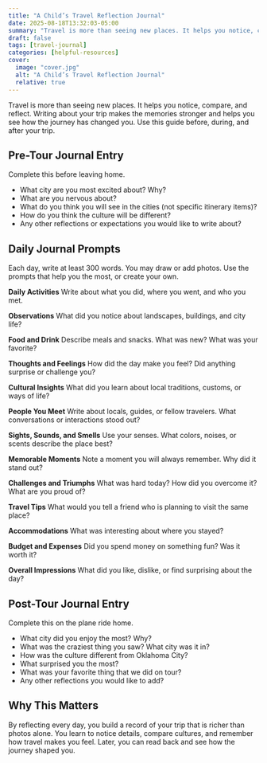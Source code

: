 ```yaml
---
title: "A Child’s Travel Reflection Journal"
date: 2025-08-18T13:32:03-05:00
summary: "Travel is more than seeing new places. It helps you notice, compare, and reflect. Writing about your trip makes the memories stronger and helps you see how the journey has changed you. Use this guide before, during, and after your trip."
draft: false
tags: [travel-journal]
categories: [helpful-resources]
cover:
  image: "cover.jpg"
  alt: "A Child’s Travel Reflection Journal"
  relative: true
---
```



Travel is more than seeing new places. It helps you notice, compare, and reflect. Writing about your trip makes the memories stronger and helps you see how the journey has changed you. Use this guide before, during, and after your trip.



## Pre-Tour Journal Entry

Complete this before leaving home.

* What city are you most excited about? Why?
* What are you nervous about?
* What do you think you will see in the cities (not specific itinerary items)?
* How do you think the culture will be different?
* Any other reflections or expectations you would like to write about?



## Daily Journal Prompts

Each day, write at least 300 words. You may draw or add photos. Use the prompts that help you the most, or create your own.

**Daily Activities**
Write about what you did, where you went, and who you met.

**Observations**
What did you notice about landscapes, buildings, and city life?

**Food and Drink**
Describe meals and snacks. What was new? What was your favorite?

**Thoughts and Feelings**
How did the day make you feel? Did anything surprise or challenge you?

**Cultural Insights**
What did you learn about local traditions, customs, or ways of life?

**People You Meet**
Write about locals, guides, or fellow travelers. What conversations or interactions stood out?

**Sights, Sounds, and Smells**
Use your senses. What colors, noises, or scents describe the place best?

**Memorable Moments**
Note a moment you will always remember. Why did it stand out?

**Challenges and Triumphs**
What was hard today? How did you overcome it? What are you proud of?

**Travel Tips**
What would you tell a friend who is planning to visit the same place?

**Accommodations**
What was interesting about where you stayed?

**Budget and Expenses**
Did you spend money on something fun? Was it worth it?

**Overall Impressions**
What did you like, dislike, or find surprising about the day?



## Post-Tour Journal Entry

Complete this on the plane ride home.

* What city did you enjoy the most? Why?
* What was the craziest thing you saw? What city was it in?
* How was the culture different from Oklahoma City?
* What surprised you the most?
* What was your favorite thing that we did on tour?
* Any other reflections you would like to add?



## Why This Matters

By reflecting every day, you build a record of your trip that is richer than photos alone. You learn to notice details, compare cultures, and remember how travel makes you feel. Later, you can read back and see how the journey shaped you.